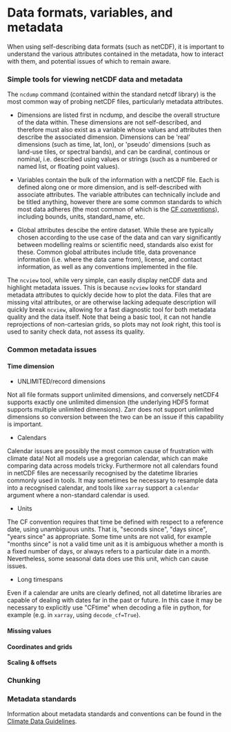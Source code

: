 # Data formats, variables, and metadata

When using self-describing data formats (such as netCDF), it is important to understand the various attributes contained in the metadata, how to interact with them, and potential issues of which to remain aware.

### Simple tools for viewing netCDF data and metadata 
The `ncdump` command (contained within the standard netcdf library) is the most common way of probing netCDF files, particularly metadata attributes.

- Dimensions are listed first in ncdump, and descibe the overall structure of the data within. These dimensions are not self-described, and therefore must also exist as a variable whose values and attributes then describe the associated dimension. Dimensions can be 'real' dimensions (such as time, lat, lon), or 'pseudo' dimensions (such as land-use tiles, or spectral bands), and can be cardinal, continous or nominal, i.e. described using values or strings (such as a numbered or named list, or floating point values).

- Variables contain the bulk of the information with a netCDF file. Each is defined along one or more dimension, and is self-described with associate attributes. The variable attributes can technically include and be titled anything, however there are some common standards to which most data adheres (the most common of which is the [CF conventions](http://cfconventions.org/)), including bounds, units, standard_name, etc.

- Global attributes descibe the entire dataset. While these are typically chosen according to the use case of the data and can vary significantly between modelling realms or scientific need, standards also exist for these. Common global attributes include title, data provenance information (i.e. where the data came from), license, and contact information, as well as any conventions implemented in the file.

The `ncview` tool, while very simple, can easily display netCDF data and highlight metadata issues. This is because `ncview` looks for standard metadata attributes to quickly decide how to plot the data. Files that are missing vital attributes, or are otherwise lacking adequate description will quickly break `ncview`, allowing for a fast diagnostic tool for both metadata quality and the data itself. Note that being a basic tool, it can not handle reprojections of non-cartesian grids, so plots may not *look* right, this tool is used to sanity check data, not assess its quality.


### Common metadata issues
#### Time dimension
- UNLIMITED/record dimensions

Not all file formats support unlimited dimensions, and conversely netCDF4 supports exactly one unlimited dimension (the underlying HDF5 format supports multiple unlimited dimensions). Zarr does not support unlimited dimensions so conversion between the two can be an issue if this capability is important.

- Calendars

Calendar issues are possibly the most common cause of frustration with climate data! Not all models use a gregorian calendar, which can make comparing data across models tricky. Furthermore not all calendars found in netCDF files are necessarily recognised by the datetime libraries commonly used in tools. It may sometimes be necessary to resample data into a recognised calendar, and tools like `xarray` support a `calendar` argument where a non-standard calendar is used.

- Units

The CF convention requires that time be defined with respect to a reference date, using unambiguous units. That is, "seconds since", "days since", "years since" as appropriate. Some time units are not valid, for example "months since" is not a valid time unit as it is ambiguous whether a month is a fixed number of days, or always refers to a particular date in a month. Nevertheless, some seasonal data does use this unit, which can cause issues.

- Long timespans

Even if a calendar are units are clearly defined, not all datetime libraries are capable of dealing with dates far in the past or future. In this case it may be necessary to explicitly use "CFtime" when decoding a file in python, for example (e.g. in `xarray`, using `decode_cf=True`).

#### Missing values



#### Coordinates and grids


#### Scaling & offsets


### Chunking



### Metadata standards
Information about metadata standards and conventions can be found in the [Climate Data Guidelines](https://acdguide.github.io/Governance/concepts/conventions.html).
